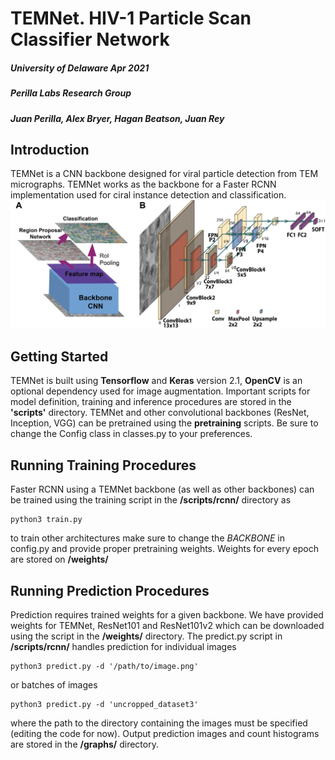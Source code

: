 # TEMNet. HIV-1 Particle Scan Classifier Network
##### University of Delaware Apr 2021
##### Perilla Labs Research Group
##### Juan Perilla, Alex Bryer, Hagan Beatson, Juan Rey

## Introduction
TEMNet is a CNN backbone designed for viral particle detection from TEM micrographs. TEMNet works as the backbone for a Faster RCNN implementation used for ciral instance detection and classification.
![Faster RCNN and TEMNet architectures](/graphs/RCNN_TEMNet.png)

## Getting Started
TEMNet is built using **Tensorflow** and **Keras** version 2.1, **OpenCV** is an optional dependency used for image augmentation.
Important scripts for model definition, training and inference procedures are stored in the **'scripts'** directory. 
TEMNet and other convolutional backbones (ResNet, Inception, VGG) can be pretrained using the **pretraining** scripts. Be sure to change the Config class in classes.py to your preferences.

## Running Training Procedures
Faster RCNN using a TEMNet backbone (as well as other backbones) can be trained using the training script in the **/scripts/rcnn/** directory as 
```
python3 train.py
```
to train other architectures make sure to change the _BACKBONE_ in config.py and provide proper pretraining weights. Weights for every epoch are stored on **/weights/**

## Running Prediction Procedures
Prediction requires trained weights for a given backbone. We have provided weights for TEMNet, ResNet101 and ResNet101v2 which can be downloaded using the script in the **/weights/** directory.
The predict.py script in **/scripts/rcnn/** handles prediction for individual images
```
python3 predict.py -d '/path/to/image.png'
```
or batches of images
```
python3 predict.py -d 'uncropped_dataset3'
```
where the path to the directory containing the images must be specified (editing the code for now).
Output prediction images and count histograms are stored in the **/graphs/** directory.
